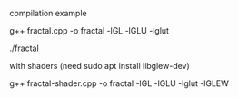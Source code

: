 compilation example 

g++ fractal.cpp -o fractal -lGL -lGLU -lglut

./fractal


with shaders (need sudo apt install libglew-dev)

 g++ fractal-shader.cpp -o fractal -lGL -lGLU -lglut -lGLEW


